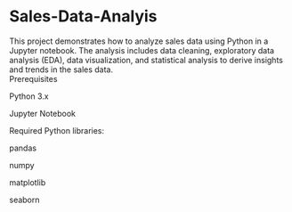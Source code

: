 # Sales-Data-Analyis
This project demonstrates how to analyze sales data using Python in a Jupyter notebook. The analysis includes data cleaning, exploratory data analysis (EDA), data visualization, and statistical analysis to derive insights and trends in the sales data.
<br>
Prerequisites

Python 3.x

Jupyter Notebook

Required Python libraries:

pandas

numpy

matplotlib

seaborn
